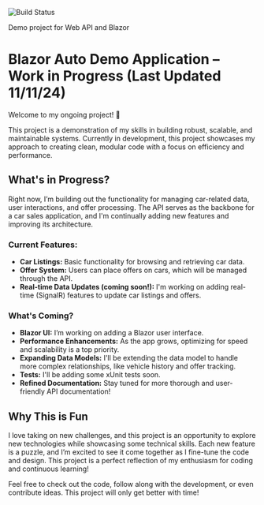 ![Build Status](https://github.com/ryan-strong1/blazorAuto/actions/workflows/build.yml/badge.svg)

Demo project for Web API and Blazor

# Blazor Auto Demo Application – Work in Progress (Last Updated 11/11/24)

Welcome to my ongoing project! 🚀

This project is a demonstration of my skills in building robust, scalable, and maintainable systems. Currently in development, this project showcases my approach to creating clean, modular code with a focus on efficiency and performance.

## What's in Progress?

Right now, I’m building out the functionality for managing car-related data, user interactions, and offer processing. The API serves as the backbone for a car sales application, and I'm continually adding new features and improving its architecture.

### Current Features:

- **Car Listings:** Basic functionality for browsing and retrieving car data.
- **Offer System:** Users can place offers on cars, which will be managed through the API.
- **Real-time Data Updates (coming soon!):** I'm working on adding real-time (SignalR) features to update car listings and offers.

### What's Coming?

- **Blazor UI:** I’m working on adding a Blazor user interface.
- **Performance Enhancements:** As the app grows, optimizing for speed and scalability is a top priority.
- **Expanding Data Models:** I'll be extending the data model to handle more complex relationships, like vehicle history and offer tracking.
- **Tests:** I'll be adding some xUnit tests soon.
- **Refined Documentation:** Stay tuned for more thorough and user-friendly API documentation!

## Why This is Fun

I love taking on new challenges, and this project is an opportunity to explore new technologies while showcasing some technical skills. Each new feature is a puzzle, and I’m excited to see it come together as I fine-tune the code and design. This project is a perfect reflection of my enthusiasm for coding and continuous learning!

Feel free to check out the code, follow along with the development, or even contribute ideas. This project will only get better with time!
